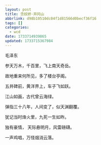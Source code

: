 ```yaml
---
layout: post
title: 念奴娇·井冈山
abbrlink: d98b10510dc04f1d81566d0becf36f16
tags: []
categories:
  - wcd
date: 1733714939865
updated: 1733715367984
---
```


毛泽东

参天万木，千百里，飞上南天奇岳。

故地重来何所见，多了楼台亭阁。

五井碑前，黄洋界上，车子飞如跃。

江山如画，古代曾云海绿。

弹指三十八年，人间变了，似天渊翻覆。

犹记当时烽火里，九死一生如昨。

独有豪情， 天际悬明月，风雷磅礴。

一声鸡唱，万怪烟消云落。
